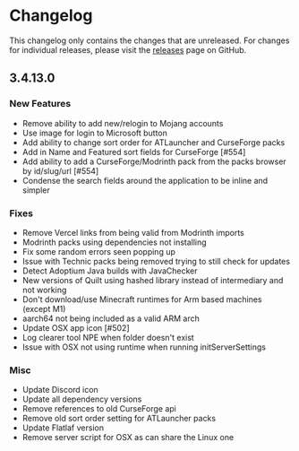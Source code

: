 # Changelog

This changelog only contains the changes that are unreleased. For changes for individual releases, please visit the
[releases](https://github.com/ATLauncher/ATLauncher/releases) page on GitHub.

## 3.4.13.0

### New Features
- Remove ability to add new/relogin to Mojang accounts
- Use image for login to Microsoft button
- Add ability to change sort order for ATLauncher and CurseForge packs
- Add in Name and Featured sort fields for CurseForge [#554]
- Add ability to add a CurseForge/Modrinth pack from the packs browser by id/slug/url [#554]
- Condense the search fields around the application to be inline and simpler

### Fixes
- Remove Vercel links from being valid from Modrinth imports
- Modrinth packs using dependencies not installing
- Fix some random errors seen popping up
- Issue with Technic packs being removed trying to still check for updates
- Detect Adoptium Java builds with JavaChecker
- New versions of Quilt using hashed library instead of intermediary and not working
- Don't download/use Minecraft runtimes for Arm based machines (except M1)
- aarch64 not being included as a valid ARM arch
- Update OSX app icon [#502]
- Log clearer tool NPE when folder doesn't exist
- Issue with OSX not using runtime when running initServerSettings

### Misc
- Update Discord icon
- Update all dependency versions
- Remove references to old CurseForge api
- Remove old sort order setting for ATLauncher packs
- Update Flatlaf version
- Remove server script for OSX as can share the Linux one
